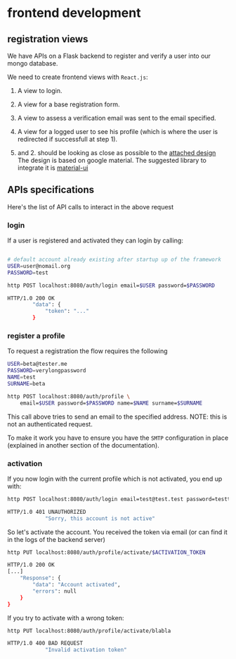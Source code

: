 
# frontend development


## registration views

We have APIs on a Flask backend to register and verify a user into our mongo database.

We need to create frontend views with `React.js`:
1. A view to login.
2. A view for a base registration form. 
3. A view to assess a verification email was sent to the email specified.
4. A view for a logged user to see his profile (which is where the user is redirected if successfull at step 1). 

1. and 2. should be looking as close as possible to  the [attached design](https://github.com/pdonorio/proof-frontend-assignment/blob/master/data/images/login_design.png)
The design is based on google material.
The suggested library to integrate it is [material-ui](LINKTOADD)


## APIs specifications

Here's the list of API calls to interact in the above request

### login

If a user is registered and activated they can login by calling:
```bash

# default account already existing after startup up of the framework
USER=user@nomail.org
PASSWORD=test

http POST localhost:8080/auth/login email=$USER password=$PASSWORD

HTTP/1.0 200 OK
        "data": {
            "token": "..."
        }
```


### register a profile

To request a registration the flow requires the following
```bash
USER=beta@tester.me
PASSWORD=verylongpassword
NAME=test
SURNAME=beta

http POST localhost:8080/auth/profile \
    email=$USER password=$PASSWORD name=$NAME surname=$SURNAME
```

This call above tries to send an email to the specified address.
NOTE: this is not an authenticated request.

To make it work you have to ensure you have the `SMTP` configuration in place 
(explained in another section of the documentation).


### activation

If you now login with the current profile which is not activated, you end up with:
```bash
http POST localhost:8080/auth/login email=test@test.test password=testtest

HTTP/1.0 401 UNAUTHORIZED
            "Sorry, this account is not active"
```

So let's activate the account. You received the token via email 
(or can find it in the logs of the backend server)

```bash
http PUT localhost:8080/auth/profile/activate/$ACTIVATION_TOKEN

HTTP/1.0 200 OK
[...]
    "Response": {
        "data": "Account activated",
        "errors": null
    }
}
```

If you try to activate with a wrong token:
```bash
http PUT localhost:8080/auth/profile/activate/blabla

HTTP/1.0 400 BAD REQUEST
            "Invalid activation token"
```

